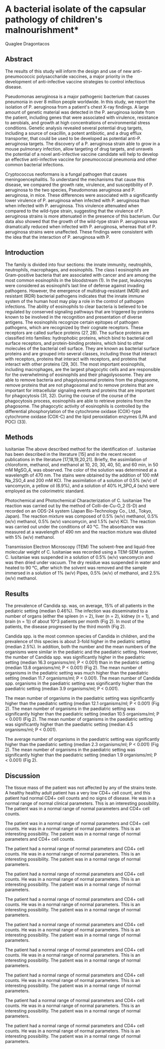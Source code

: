 # A bacterial isolate of the capsular pathology of children's malnourishment*
Quaglee Dragontacos


## Abstract
The results of this study will inform the design and use of new anti-pneumococcic polysaccharide vaccines, a major priority in the development of anti-infective vaccine strategies to control infectious disease.

Pseudomonas aeruginosa is a major pathogenic bacterium that causes pneumonia in over 8 million people worldwide. In this study, we report the isolation of P. aeruginosa from a patient's chest X-ray findings. A large amount of genetic material was detected in the P. aeruginosa isolate from the patient, including genes that were associated with virulence, resistance to aerobials, and growth at high concentrations of environmental stress conditions. Genetic analysis revealed several potential drug targets, including a source of oxacillin, a potent antibiotic, and a drug efflux transporter, that could be used to be developed as potential anti-P. aeruginosa targets. The discovery of a P. aeruginosa strain able to grow in a mouse pulmonary infection, allow targeting of drug targets, and unravels the potential of a novel anti-infective vaccine candidate will help to develop an effective anti-infective vaccine for pneumococcal pneumonia and other common bacterial infections.

Cryptococcus neoformans is a fungal pathogen that causes meningoencephalitis. To understand the mechanisms that cause this disease, we compared the growth rate, virulence, and susceptibility of P. aeruginosa to the two species, Pseudomonas aeruginosa and P. aeruginosa, in mice. These differences were associated with a significantly lower virulence of P. aeruginosa when infected with P. aeruginosa than when infected with P. aeruginosa. This virulence attenuated when compared to the wild-type strain, suggesting that the virulence of P. aeruginosa strains is more attenuated in the presence of this bacterium. Our data also showed that the growth of the wild-type strain P. aeruginosa was dramatically reduced when infected with P. aeruginosa, whereas that of P. aeruginosa strains were unaffected. These findings were consistent with the idea that the interaction of P. aeruginosa with P.


## Introduction
The family is divided into four sections: the innate immunity, neutrophils, neutrophils, macrophages, and eosinophils. The class I eosinophils are Gram-positive bacteria that are associated with cancer and are among the most common eosinophils in the bloodstream (1). In the past, leukocytes were considered as eosinophil’s last line of defense against invading pathogens. However, the emergence of multidrug-resistant (MDR) and resistant (RDR) bacterial pathogens indicates that the innate immune system of the human host may play a role in the control of pathogen infections. The ability of eosinophils to clear bacteria is believed to be regulated by conserved signaling pathways that are triggered by proteins known to be involved in the recognition and presentation of diverse antigens. The eosinophils recognize certain epitopes of pathogen pathogens, which are recognized by their cognate receptors. These receptors are called surface proteins (27, 28). The surface proteins are classified into families: hydrophobic proteins, which bind to bacterial cell surface receptors, and protein-binding proteins, which bind to other molecules of the bacterial cell surface. They are known as bacterial surface proteins and are grouped into several classes, including those that interact with receptors, proteins that interact with receptors, and proteins that interact with other proteins (29, 30). The most important eosinophils, including macrophages, are the largest phagocytic cells and are responsible for the overwhelming of eosinophils and their phagolysosome. They are able to remove bacteria and phagolysosomal proteins from the phagosome, remove proteins that are not phagosomal and to remove proteins that are important for intracellular signaling events and proteins that are important for phagocytosis (31, 32). During the course of the course of the phagocytosis process, eosinophils are able to retrieve proteins from the phagosome. The phagocytic activity of eosinophils is controlled by the differential phosphorylation of the cytochrome oxidase (COX)-type cytochrome oxidase (COX-C) and the lipid peroxidation enzymes (LPA and POC) (33).


## Methods
lusitaniae
The above described method for the identification of . lusitaniae has been described in the literature [15] and in the recent recent publications in the literature [17,18,19,20,21]. Briefly, the assimilation of chloroform, methanol, and methanol at 10, 20, 30, 40, 50, and 60 min, in 50 mM MgSO_4, was observed. The color of the solution was determined at a wavelength of 470 nm. The stains were obtained by the addition of 100 mM Na_2SO_4 and 200 mM KCl. The assimilation of a solution of 0.5% (w/v) of vancomycin, a yellow oil (6.9%), and a solution of 40% H_3PO_4 (w/v) were employed as the colorimetric standard.

Photochemical and Photochemical Characterization of C. lusitaniae
The reaction was carried out by the method of Colli-de-Cu-O_2 (S-D) and recorded on an ODS-24 system (Japan Bio-Technology Co., Ltd., Tokyo, Japan). The reaction mixture was composed of 0.5% (w/v) methanol, 0.5% (w/v) methanol, 0.5% (w/v) vancomycin, and 1.5% (w/v) KCl. The reaction was carried out under the conditions of 40 °C. The absorbance was measured at a wavelength of 490 nm and the reaction mixture was diluted with 5% (w/v) methanol.

Transmission Electron Microscopy (TEM)
The solvent-free and liquid-free molecular weight of C. lusitaniae was recorded using a TEM-SEM system. C. lusitaniae was suspended in a solution of 0.5% (w/v) vancomycin and was then dried under vacuum. The dry residue was suspended in water and heated to 90 °C, after which the solvent was removed and the sample immersed in a solution of 1% (w/v) Pipes, 0.5% (w/v) of methanol, and 2.5% (w/v) methanol.


## Results

The prevalence of Candida sp. was, on average, 15% of all patients in the pediatric setting (median 0.46%). The infection was disseminated to a number of organs (either the spleen (n = 2), liver (n = 2), kidney (n = 1), and brain (n = 1)) of about 10^3 patients per month (Fig 2). In most of the patients, the disease progressed by the third month (Fig 2).

Candida spp. is the most common species of Candida in children, and the prevalence of this species is about 3-fold higher in the pediatric setting (median 2.5%). In addition, both the number and the mean numbers of the organisms were similar in the pediatric and the paediatric setting. However, the number of Candida spp. was significantly higher in the paediatric setting (median 16.3 organisms/ml; P < 0.001) than in the pediatric setting (median 13.8 organisms/ml; P < 0.001) (Fig 2). The mean number of organisms in the pediatric setting was much higher than the paediatric setting (median 11.7 organisms/ml; P < 0.001). The mean number of Candida spp. organisms in the paediatric setting was significantly higher than the paediatric setting (median 3.9 organisms/ml; P < 0.001).

The mean number of organisms in the paediatric setting was significantly higher than the paediatric setting (median 12.1 organisms/ml; P < 0.001) (Fig 2). The mean number of organisms in the paediatric setting was significantly higher than the paediatric setting (median 10.5 organisms/ml; P < 0.001) (Fig 2). The mean number of organisms in the paediatric setting was significantly higher than the paediatric setting (median 4.5 organisms/ml; P < 0.001).

The average number of organisms in the paediatric setting was significantly higher than the paediatric setting (median 2.3 organisms/ml; P < 0.001) (Fig 2). The mean number of organisms in the paediatric setting was significantly higher than the paediatric setting (median 1.9 organisms/ml; P < 0.001) (Fig 2).


## Discussion
The tissue mass of the patient was not affected by any of the strains teste. A healthy healthy adult patient has a very low CD4+ cell count, and this patient had normal CD4+ cell counts and no signs of disease. He was in a normal range of normal clinical parameters. This is an interesting possibility. The patient was in a normal range of normal parameters and CD4+ cell counts.

The patient was in a normal range of normal parameters and CD4+ cell counts. He was in a normal range of normal parameters. This is an interesting possibility. The patient was in a normal range of normal parameters and CD4+ cell counts.

The patient had a normal range of normal parameters and CD4+ cell counts. He was in a normal range of normal parameters. This is an interesting possibility. The patient was in a normal range of normal parameters.

The patient had a normal range of normal parameters and CD4+ cell counts. He was in a normal range of normal parameters. This is an interesting possibility. The patient was in a normal range of normal parameters.

The patient had a normal range of normal parameters and CD4+ cell counts. He was in a normal range of normal parameters. This is an interesting possibility. The patient was in a normal range of normal parameters.

The patient had a normal range of normal parameters and CD4+ cell counts. He was in a normal range of normal parameters. This is an interesting possibility. The patient was in a normal range of normal parameters.

The patient had a normal range of normal parameters and CD4+ cell counts. He was in a normal range of normal parameters. This is an interesting possibility. The patient was in a normal range of normal parameters.

The patient had a normal range of normal parameters and CD4+ cell counts. He was in a normal range of normal parameters. This is an interesting possibility. The patient was in a normal range of normal parameters.

The patient had a normal range of normal parameters and CD4+ cell counts. He was in a normal range of normal parameters. This is an interesting possibility. The patient was in a normal range of normal parameters.

The patient had a normal range of normal parameters and CD4+ cell counts. He was in a normal range of normal parameters. This is an interesting possibility. The patient was in a normal range of normal parameters.
